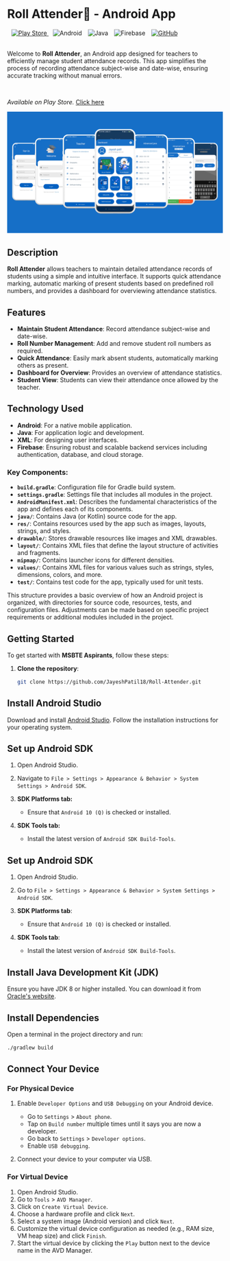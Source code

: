 <div align="left">
  <h1>Roll Attender🙋 - Android App</h1>
  <a href="https://play.google.com/store/apps/details?id=com.apt.attendancecall">
    <img alt="Play Store" src="https://img.shields.io/badge/Google_Play-34A853?style=for-the-badge&logo=google-play&logoColor=white" style="margin-left: 10px;">
  </a>
  <img alt="Android" src="https://img.shields.io/badge/Android-3DDC84?style=for-the-badge&logo=android&logoColor=white" style="margin-left: 10px;">
  <img alt="Java" src="https://img.shields.io/badge/Java-007396?style=for-the-badge&logo=java&logoColor=white" style="margin-left: 10px;">
  <img alt="Firebase" src="https://img.shields.io/badge/Firebase-FFCA28?style=for-the-badge&logo=firebase&logoColor=black" style="margin-left: 10px;">
  <a href="https://github.com/JayeshPatil18/Roll-Attender">
    <img alt="GitHub" src="https://img.shields.io/badge/GitHub-181717?style=for-the-badge&logo=github&logoColor=white" style="margin-left: 10px;">
  </a>
</div>
</br>

Welcome to **Roll Attender**, an Android app designed for teachers to efficiently manage student attendance records. This app simplifies the process of recording attendance subject-wise and date-wise, ensuring accurate tracking without manual errors.

</br>

*Available on Play Store.* [Click here](https://play.google.com/store/apps/details?id=com.apt.attendancecall)

![Available](https://github.com/JayeshPatil18/Roll-Attender/blob/master/roll-attender.png)

## Description

**Roll Attender** allows teachers to maintain detailed attendance records of students using a simple and intuitive interface. It supports quick attendance marking, automatic marking of present students based on predefined roll numbers, and provides a dashboard for overviewing attendance statistics.

## Features

- **Maintain Student Attendance**: Record attendance subject-wise and date-wise.
- **Roll Number Management**: Add and remove student roll numbers as required.
- **Quick Attendance**: Easily mark absent students, automatically marking others as present.
- **Dashboard for Overview**: Provides an overview of attendance statistics.
- **Student View**: Students can view their attendance once allowed by the teacher.


## Technology Used

- **Android**: For a native mobile application.
- **Java**: For application logic and development.
- **XML**: For designing user interfaces.
- **Firebase**: Ensuring robust and scalable backend services including authentication, database, and cloud storage.


### Key Components:

- **`build.gradle`**: Configuration file for Gradle build system.
- **`settings.gradle`**: Settings file that includes all modules in the project.
- **`AndroidManifest.xml`**: Describes the fundamental characteristics of the app and defines each of its components.
- **`java/`**: Contains Java (or Kotlin) source code for the app.
- **`res/`**: Contains resources used by the app such as images, layouts, strings, and styles.
- **`drawable/`**: Stores drawable resources like images and XML drawables.
- **`layout/`**: Contains XML files that define the layout structure of activities and fragments.
- **`mipmap/`**: Contains launcher icons for different densities.
- **`values/`**: Contains XML files for various values such as strings, styles, dimensions, colors, and more.
- **`test/`**: Contains test code for the app, typically used for unit tests.

This structure provides a basic overview of how an Android project is organized, with directories for source code, resources, tests, and configuration files. Adjustments can be made based on specific project requirements or additional modules included in the project.


## Getting Started

To get started with **MSBTE Aspirants**, follow these steps:

1. **Clone the repository**:
   ```bash
   git clone https://github.com/JayeshPatil18/Roll-Attender.git
   
## Install Android Studio

Download and install [Android Studio](https://developer.android.com/studio). Follow the installation instructions for your operating system.

## Set up Android SDK

1. Open Android Studio.
2. Navigate to `File > Settings > Appearance & Behavior > System Settings > Android SDK`.
3. **SDK Platforms tab:**
   - Ensure that `Android 10 (Q)` is checked or installed.
   
4. **SDK Tools tab:**
   - Install the latest version of `Android SDK Build-Tools`.

## Set up Android SDK

1. Open Android Studio.
2. Go to `File > Settings > Appearance & Behavior > System Settings > Android SDK`.
3. **SDK Platforms tab**:
   - Ensure that `Android 10 (Q)` is checked or installed.

4. **SDK Tools tab**:
   - Install the latest version of `Android SDK Build-Tools`.

## Install Java Development Kit (JDK)

Ensure you have JDK 8 or higher installed. You can download it from [Oracle's website](https://www.oracle.com/java/technologies/javase-downloads.html).


## Install Dependencies

Open a terminal in the project directory and run:

```bash
./gradlew build
```

## Connect Your Device

### For Physical Device

1. Enable `Developer Options` and `USB Debugging` on your Android device.
   - Go to `Settings` > `About phone`.
   - Tap on `Build number` multiple times until it says you are now a developer.
   - Go back to `Settings` > `Developer options`.
   - Enable `USB debugging`.

2. Connect your device to your computer via USB.

### For Virtual Device

1. Open Android Studio.
2. Go to `Tools` > `AVD Manager`.
3. Click on `Create Virtual Device`.
4. Choose a hardware profile and click `Next`.
5. Select a system image (Android version) and click `Next`.
6. Customize the virtual device configuration as needed (e.g., RAM size, VM heap size) and click `Finish`.
7. Start the virtual device by clicking the `Play` button next to the device name in the AVD Manager.
